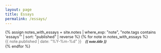 ```yaml
---
layout: page
title: Essays
permalink: /essays/
---
```


<div class="essays-list" style="font-size: 0.9em;">
{% assign notes_with_essays = site.notes | where_exp: "note", "note.tags contains 'essays'" | sort: "published" | reverse %}
{% for note in notes_with_essays %}
  <article class="essay-item">
    <div style="display: flex; align-items: baseline; gap: 1em;">
      <time style="color: #666; white-space: nowrap;" datetime="{{ note.published | date_to_xmlschema }}">{{ note.published | date: "%Y-%m-%d" }}</time>
      <h5 style="margin: 0; padding: 0;">
        <a href="{{ note.url }}" style="text-decoration: none; font-family: 'Aniron', serif;">{{ note.title }}</a>
      </h5>
    </div>
  </article>
{% endfor %}
</div> 